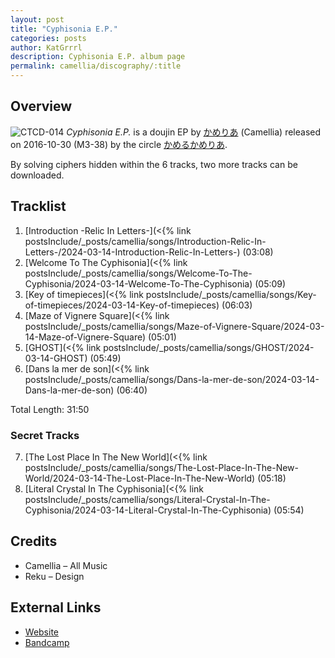 ```yaml
---
layout: post
title: "Cyphisonia E.P."
categories: posts
author: KatGrrrl
description: Cyphisonia E.P. album page
permalink: camellia/discography/:title
---
```


## Overview

![CTCD-014](https://cdn.camellia.wiki/images/camellia/albums/CTCD-014.jpg)
*Cyphisonia E.P.* is a doujin EP by [かめりあ](/camellia) (Camellia) released on 2016-10-30 (M3-38) by the circle [かめるかめりあ](#).

By solving ciphers hidden within the 6 tracks, two more tracks can be downloaded.

## Tracklist

1. [Introduction -Relic In Letters-](<{% link postsInclude/_posts/camellia/songs/Introduction-Relic-In-Letters-/2024-03-14-Introduction-Relic-In-Letters-) (03:08)
2. [Welcome To The Cyphisonia](<{% link postsInclude/_posts/camellia/songs/Welcome-To-The-Cyphisonia/2024-03-14-Welcome-To-The-Cyphisonia) (05:09)
3. [Key of timepieces](<{% link postsInclude/_posts/camellia/songs/Key-of-timepieces/2024-03-14-Key-of-timepieces) (06:03)
4. [Maze of Vignere Square](<{% link postsInclude/_posts/camellia/songs/Maze-of-Vignere-Square/2024-03-14-Maze-of-Vignere-Square) (05:01)
5. [GHOST](<{% link postsInclude/_posts/camellia/songs/GHOST/2024-03-14-GHOST) (05:49)
6. [Dans la mer de son](<{% link postsInclude/_posts/camellia/songs/Dans-la-mer-de-son/2024-03-14-Dans-la-mer-de-son) (06:40)

Total Length: 31:50

### Secret Tracks

7. [The Lost Place In The New World](<{% link postsInclude/_posts/camellia/songs/The-Lost-Place-In-The-New-World/2024-03-14-The-Lost-Place-In-The-New-World) (05:18)
8. [Literal Crystal In The Cyphisonia](<{% link postsInclude/_posts/camellia/songs/Literal-Crystal-In-The-Cyphisonia/2024-03-14-Literal-Crystal-In-The-Cyphisonia) (05:54)

## Credits

* Camellia – All Music
* Reku – Design

## External Links

* [Website](https://cametek.jp/cyphisonia/)
* [Bandcamp](https://cametek.bandcamp.com/album/cyphisonia-e-p)
